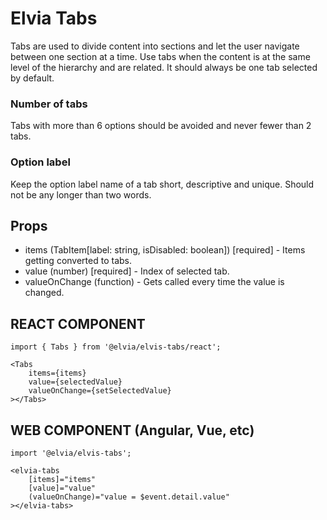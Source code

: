 # Elvia Tabs

Tabs are used to divide content into sections and let the user navigate between one section at a time. Use
tabs when the content is at the same level of the hierarchy and are related. It should always be one tab
selected by default.

### Number of tabs

Tabs with more than 6 options should be avoided and never fewer than 2 tabs.

### Option label

Keep the option label name of a tab short, descriptive and unique. Should not be any longer than two words.

## Props

- items (TabItem[label: string, isDisabled: boolean]) [required] - Items getting converted to tabs.
- value (number) [required] - Index of selected tab.
- valueOnChange (function) - Gets called every time the value is changed.

## REACT COMPONENT

```
import { Tabs } from '@elvia/elvis-tabs/react';
```

```
<Tabs
    items={items}
    value={selectedValue}
    valueOnChange={setSelectedValue}
></Tabs>
```

## WEB COMPONENT (Angular, Vue, etc)

```
import '@elvia/elvis-tabs';
```

```
<elvia-tabs
    [items]="items"
    [value]="value"
    (valueOnChange)="value = $event.detail.value"
></elvia-tabs>
```
